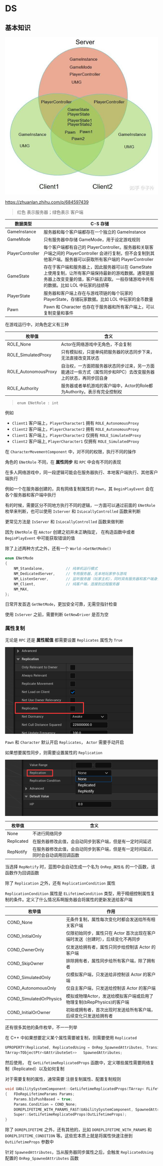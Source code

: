 # DS

## 基本知识

![](Image/002.jpg)

https://zhuanlan.zhihu.com/p/684597439

> 红色 表示服务器；绿色表示 客户端

| 数据类型 | C-S 存储 |
| --- | --- |
| GameInstance | 服务器和每个客户端都存在一个独立的 GameInstance |
| GameMode | 只有服务器中存储 GameMode，用于设定游戏规则 |
| PlayerController | 每个客户端都有自己的 PlayerController。服务器和关联客户端之间的 PlayerController 会进行复制，但不会复制到其他客户端。服务器可以获取所有客户端的 PlayerController | 
| GameState | 存在于客户端和服务器上，因此服务器可以在 GameState 上使用复制，让所有客户端保持最新的游戏数据。通常是服务器上改变变量的值，客户端去读取。一般存储游戏中共有的数据。比如 LOL 中玩家的战绩等 |
| PlayerState | 服务器和客户端上存在与游戏项链的每个玩家的 PlayerState，存储玩家数据。比如 LOL 中玩家的金币数量 |
| Pawn | Pawn 和 Character 也存在于服务器和所有客户端上，可以复制变量和事件 |

在游戏运行中，对角色定义有三种

| 枚举值 | 含义 |
| --- | --- |
| ROLE_None | Actor在网络游戏中无角色，不会复制 |
| ROLE_SimulatedProxy | 只有模拟权，只是单纯把服务器的状态同步下来，无法直接改变其状态 |
| ROLE_AutonomousProxy | 自治权，一方面把服务器状态同步过来，另一方面能通过一些方式（属性同步和RPC）去改变服务器上的状态，再同步回自身 |
| ROLE_Authority | 	服务器或者单机游戏的客户端中，Actor的Role都为Authority。表示有完全控制权 |

> `enum ENetRole : int`

例如

- `Client1` 客户端上，`PlayerCharacter1` 拥有 `ROLE_AutonomousProxy`
- `Client2` 客户端上，`PlayerCharacter2` 拥有 `ROLE_AutonomousProxy`
- `Client1` 客户端上，`PlayerCharacter2` 仅拥有 `ROLE_SimulatedProxy`
- `Client2` 客户端上, `PlayerCharacter1` 仅拥有 `ROLE_SimulatedProxy`

在 `CharacterMovementComponent` 中，对不同的权限，执行不同的操作

角色的 `ENetRole` 不同，在 **属性同步** 和 `RPC` 中会有不同的表现

在多人网络游戏中，同一段逻辑可能会在服务器执行、本地客户端执行、其他客户端执行

例如一个在服务器创建的，具有网络复制属性的 `Pawn`，其 `BeginPlayEvent` 会在各个服务器和客户端中执行

有的时候，需要区分不同地方执行不同的逻辑，一方面可以通过前面的 `ENetRole` 枚举来判断，也可以使用 `IsServer` 和 `IsLocallyControlled` 函数来判断

更常见方法是 `IsServer` 和 `IsLocallyControlled` 函数来做判断

因为 `ENetRole` 在 `AActor` 创建之初并未正确指定， 在构造函数中或者 `BeginPlayEvent` 中可能获取错误的值

除了上述两种方式之外，还有一个 `World->GetNetMode()` 

```cpp
enum ENetMode
{
	NM_Standalone,			// 纯单机运行模式
	NM_DedicatedServer,		// 专用服务器，无本地玩家参与游戏
	NM_ListenServer,		// 监听服务器（玩家主机），同时具有服务器和客户端身份
	NM_Client,				// 纯客户端，连接到远程服务器
	NM_MAX,
};
```

日常开发首选 `GetNetMode`，更加安全可靠，无需空指针检查

使用 `IsServer` 之前，需要判断 `GetNewDriver` 是否为空

### 属性复制

无论是 `RPC` 还是 **属性赋值** 都需要设置 `Replicates` 属性为 `True`

![](Image/003.png)

`Pawn` 和 `Character` 默认开启 `Replicates`， `Actor` 需要手动开启

如果想要属性同步，则需要设置属性的 `Replication` 

![](Image/004.png)

| 枚举值 | 含义 |
| --- | --- |
| None | 不进行网络同步 |
| Replicated | 在服务器修改此值，会自动同步到客户端，但是有一定时间延迟 | 
| RepNotify | 在服务器修改此值，会自动同步到客户端，但是有一定时间延迟，同时会自动调用回调函数 |

当选择 `RepNotify` 时，蓝图中会自动生成一个名为 `OnRep_属性名` 的一个函数，该函数作为回调函数 

除了 `Replication` 之外，还有 `ReplicationCondition` 属性

`ReplicationCondition` 属性是 `ELifetimeCondition` 类型，用于精细控制属性复制的条件。定义了什么情况系啊服务器会将属性的更新发送给客户端

| 枚举值 | 作用 |
| --- | --- | 
| COND_None | 无条件复制，属性每次变化时都会发送给所有相关客户端 |
| COND_InitialOnly | 仅限初始同步，属性只在 Actor 首次出现在客户端时发送（创建时），后续变化不再同步 |
| COND_OwnerOnly | 仅发送给拥有者，属性只同步给控制该 Actor 的客户端 |
| COND_SkipOwner | 排除拥有者，属性同步给所有客户端，除了拥有者 |
| COND_SimulatedOnly | 仅模拟客户端，只发送给非控制该 Actor 的客户端 |
| COND_AutonomousOnly | 仅自主客户端，只发送给控制该 Actor 的客户端 |
| COND_SimulatedOrPhysics | 模拟或物理Actor，发送给模拟客户端或启用了物理复制(bRepPhysics)的客户端 |
| COND_InitialOrOwner | 初始或拥有者，首次出现时发送给所有客户端，后续变化只发送给拥有者 |

还有很多其他的条件枚举，不一一列举

在 C++ 中如果想要定义某个属性需要被复制，则需要使用 `Replicated`

```cpp
UPROPERTY(Replicated, ReplicatedUsing = OnRep_SpawnedAttributes, Transient)
TArray<TObjectPtr<UAttributeSet>>	SpawnedAttributes;
```

然后使用， 在 `GetLifetimeReplicatedProps` 函数中，定义哪些属性需要网络复制（Replicated）以及如何复制

对于需要复制的属性，通常需要 注册复制属性、配置复制规则

```cpp
void UAbilitySystemComponent::GetLifetimeReplicatedProps(TArray< FLifetimeProperty > & OutLifetimeProps) const
{	FDoRepLifetimeParams Params;
	Params.bIsPushBased = true;
	Params.Condition = COND_None;
	DOREPLIFETIME_WITH_PARAMS_FAST(UAbilitySystemComponent, SpawnedAttributes, Params);
	Super::GetLifetimeReplicatedProps(OutLifetimeProps);
}
```

除了 `DOREPLIFETIME` 之外，还有其他的，比如 `DOREPLIFETIME_WITH_PARAMS` 和 `DOREPLIFETIME_CONDITION` 等。这些宏本质上就是将属性快速注册到 `OutLifetimeProps` 参数中

针对 `SpawnedAttributes`，当从服务器同步属性之后，会触发 `ReplicatedUsing` 配置的 `OnRep_SpawnedAttributes` 函数
